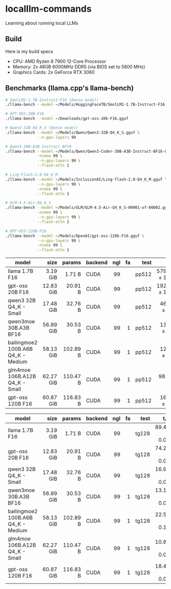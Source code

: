 # localllm-commands

Learning about running local LLMs

## Build

Here is my build specs

- CPU: AMD Ryzen 9 7900 12-Core Processor
- Memory: 2x 48GB 6000MHz DDR5 (via BIOS set to 5600 MHz)
- Graphics Cards: 2x GeForce RTX 3060

## Benchmarks (llama.cpp's llama-bench)

```bash
# SmolLM2-1.7B-Instruct-F16 (Dense model)
./llama-bench --model ~/Models/HuggingFaceTB/SmolLM2-1.7B-Instruct-F16.gguf

# GPT-OSS-20B-F16
./llama-bench --model ~/Downloads/gpt-oss-20b-F16.gguf

# Qwen3-32B-Q4_K_S (Dense model)
./llama-bench --model ~/Models/Qwen/Qwen3-32B-Q4_K_S.gguf \
              --n-gpu-layers 99

# Qwen3-30B-A3B Instruct BF16
./llama-bench --model ~/Models/Qwen/Qwen3-Coder-30B-A3B-Instruct-BF16-00001-of-00002.gguf \
              -ncmoe 99 \
              --n-gpu-layers 99 \
              --flash-attn 1

# Ling-Flash-2.0-Q4_K_M
./llama-bench --model ~/Models/InclusionAI/Ling-flash-2.0-Q4_K_M.gguf \
              --n-gpu-layers 99 \
              -ncmoe 99 \
              --flash-attn 1

# GLM-4.5-Air-Q4_K_S
./llama-bench --model ~/Models/GLM/GLM-4.5-Air-Q4_K_S-00001-of-00002.gguf \
              -ncmoe 99 \
              --n-gpu-layers 99 \
              --flash-attn 1

# GPT-OSS-120B-F16
./llama-bench --model ~/Models/OpenAI/gpt-oss-120b-F16.gguf \
              --n-gpu-layers 99 \
              -ncmoe 99 \
              --flash-attn 1
```

| model                          |        size |     params | backend    | ngl | fa |            test |                  t/s |
| ------------------------------ | ----------: | ---------: | ---------- | --: | -: | --------------: | -------------------: |
| llama 1.7B F16                 |   3.19 GiB  |     1.71 B | CUDA       |  99 |    |           pp512 |      5798.75 ± 10.98 |
| gpt-oss 20B F16                |  12.83 GiB  |    20.91 B | CUDA       |  99 |    |           pp512 |      1922.67 ± 15.30 |
| qwen3 32B Q4_K - Small         |  17.48 GiB  |    32.76 B | CUDA       |  99 |    |           pp512 |        462.98 ± 0.28 |
| qwen3moe 30B.A3B BF16          |  56.89 GiB  |    30.53 B | CUDA       |  99 |  1 |           pp512 |        130.28 ± 1.13 |
| bailingmoe2 100B.A6B Q4_K - Medium |  58.13 GiB |   102.89 B | CUDA    |  99 |  1 |           pp512 |        122.81 ± 1.42 |
| glm4moe 106B.A12B Q4_K - Small |  62.27 GiB  |   110.47 B | CUDA       |  99 |  1 |           pp512 |         98.54 ± 0.58 |
| gpt-oss 120B F16               |  60.87 GiB  |   116.83 B | CUDA       |  99 |  1 |           pp512 |        169.31 ± 1.12 |

| model                          |        size |     params | backend    | ngl | fa |            test |                  t/s |
| ------------------------------ | ----------: | ---------: | ---------- | --: | -: | --------------: | -------------------: |
| llama 1.7B F16                 |    3.19 GiB |     1.71 B | CUDA       |  99 |    |           tg128 |         89.41 ± 0.03 |
| gpt-oss 20B F16                |   12.83 GiB |    20.91 B | CUDA       |  99 |    |           tg128 |         74.21 ± 0.05 |
| qwen3 32B Q4_K - Small         |   17.48 GiB |    32.76 B | CUDA       |  99 |    |           tg128 |         16.90 ± 0.01 |
| qwen3moe 30B.A3B BF16          |   56.89 GiB |    30.53 B | CUDA       |  99 |  1 |           tg128 |         13.12 ± 0.02 |
| bailingmoe2 100B.A6B Q4_K - Medium |  58.13 GiB |   102.89 B | CUDA    |  99 |  1 |           tg128 |         22.51 ± 0.15 |
| glm4moe 106B.A12B Q4_K - Small |   62.27 GiB |   110.47 B | CUDA       |  99 |  1 |           tg128 |         10.83 ± 0.07 |
| gpt-oss 120B F16               |   60.87 GiB |   116.83 B | CUDA       |  99 |  1 |           tg128 |         18.46 ± 0.06 |
